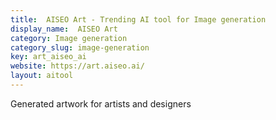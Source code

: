 ```yaml
---
title:  AISEO Art - Trending AI tool for Image generation
display_name:  AISEO Art
category: Image generation
category_slug: image-generation
key: art_aiseo_ai
website: https://art.aiseo.ai/
layout: aitool
---
```


Generated artwork for artists and designers
